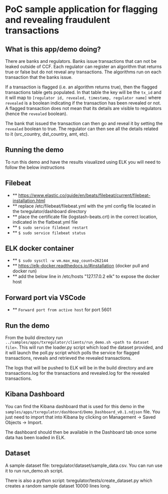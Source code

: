 # PoC sample application for flagging and revealing fraudulent transactions

## What is this app/demo doing?

There are banks and regulators. Banks issue transactions that can not be leaked outside of CCF. Each regulator can register an
algorithm that returns true or false but do not reveal any transactions. The algorithms run on each transaction that the banks issue.

If a transaction is flagged (i.e. an algorithm returns true), then the flagged transactions table gets populated. In that table the
key will be the `tx_id` and it will map to `[regulator id, revealed, timestamp, regulator name]` where `revealed` is a boolean 
indicating  if the transaction has been revealed or not. A flagged transaction does not mean that its details are visible to regulators 
(hence the `revealed` boolean). 

The bank that issued the transaction can then go and reveal it by setting the `revealed` boolean to true. The regulator can then see
all the details related to it (src_country, dst_country, amt, etc).

## Running the demo

To run this demo and have the results visualized using ELK you will need to follow the below instructions

## Filebeat

* ** https://www.elastic.co/guide/en/beats/filebeat/current/filebeat-installation.html
* ** replace /etc/filebeat/filebeat.yml with the yml config file located in the txregulator/dashboard directory
* ** place the certificate file (logstash-beats.crt) in the correct location, indicated in the flatbeat.yml file
* ** `$ sudo service filebeat restart`
* ** `$ sudo service filebeat status`

## ELK docker container 

* ** `$ sudo sysctl -w vm.max_map_count=262144`
* ** https://elk-docker.readthedocs.io/#installation (docker pull and docker run)
* ** add the below line in /etc/hosts "127.17.0.2 elk" to expose the docker host

## Forward port via VSCode

* ** `Forward port from active host` for port 5601

## Run the demo

From the build directory run `../samples/apps/txregulator/clients/run_demo.sh <path to dataset file>`. This will run the loader.py script which load
the dataset provided, and it will launch the poll.py script which polls the service for flagged transactions, reveals and retrieved 
the revealed transactions. 

The logs that will be pushed to ELK will be in the build directory and are transactions.log for the transactions and revealed.log
for the revealed transactions.

## Kibana Dashboard

You can find the Kibana dashboard that is used for this demo in the `samples/apps/txregulator/dashboard/Demo_Dashboard_v0.1.ndjson` file. 
You just need to import that into Kibana by clicking on Management -> Saved Objects -> Import. 

The dashboard should then be available in the Dashboard tab once some data has been loaded in ELK.

## Dataset

A sample dataset file: txregulator/dataset/sample_data.csv. You can run use it to run run_demo.sh script.

There is also a python script: txregulator/tests/create_dataset.py which creates a random sample dataset 10000 lines long.